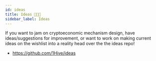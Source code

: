 ```yaml
---
id: ideas 
title: Ideas 🧠💭🍯
sidebar_label: Ideas
---
```


If you want to jam on cryptoeconomic mechanism design, have ideas/suggestions for improvement, or want to work on making current ideas on the wishlist into a reality head over the the ideas repo!
- https://github.com/1Hive/ideas

